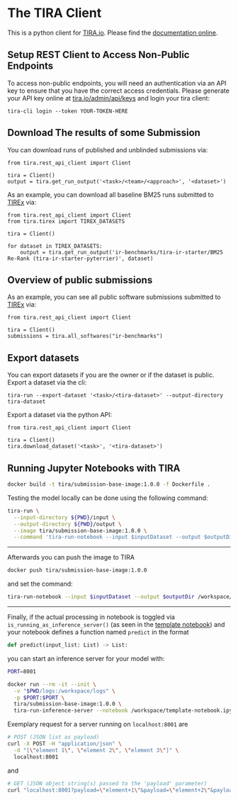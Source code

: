 # The TIRA Client

This is a python client for [TIRA.io](https://tira.io). Please find the [documentation online](https://tira-io.github.io/tira/nightly).

## Setup REST Client to Access Non-Public Endpoints

To access non-public endpoints, you will need an authentication via an API key to ensure that you have the correct access credentials.
Please generate your API key online at [tira.io/admin/api/keys](https://www.tira.io/admin/api/keys) and login your tira client:

```
tira-cli login --token YOUR-TOKEN-HERE
```

## Download The results of some Submission

You can download runs of published and unblinded submissions via:

```
from tira.rest_api_client import Client

tira = Client()
output = tira.get_run_output('<task>/<team>/<approach>', '<dataset>')
```

As an example, you can download all baseline BM25 runs submitted to [TIREx](https://www.tira.io/tirex) via:

```
from tira.rest_api_client import Client
from tira.tirex import TIREX_DATASETS

tira = Client()

for dataset in TIREX_DATASETS:
    output = tira.get_run_output('ir-benchmarks/tira-ir-starter/BM25 Re-Rank (tira-ir-starter-pyterrier)', dataset)
```

## Overview of public submissions

As an example, you can see all public software submissions submitted to [TIREx](https://www.tira.io/tirex) via:

```
from tira.rest_api_client import Client

tira = Client()
submissions = tira.all_softwares("ir-benchmarks")
```

## Export datasets

You can export datasets if you are the owner or if the dataset is public.
Export a dataset via the cli:

```
tira-run --export-dataset '<task>/<tira-dataset>' --output-directory tira-dataset
```

Export a dataset via the python API:
```
from tira.rest_api_client import Client

tira = Client()
tira.download_dataset('<task>', '<tira-dataset>')
```

## Running Jupyter Notebooks with TIRA


```bash
docker build -t tira/submission-base-image:1.0.0 -f Dockerfile .
```
Testing the model locally can be done using the following command:
```bash
tira-run \
  --input-directory ${PWD}/input \
  --output-directory ${PWD}/output \
  --image tira/submission-base-image:1.0.0 \
  --command 'tira-run-notebook --input $inputDataset --output $outputDir /workspace/template-notebook.ipynb'
```
---
Afterwards you can push the image to TIRA
```bash
docker push tira/submission-base-image:1.0.0
```
and set the command:
```bash
tira-run-notebook --input $inputDataset --output $outputDir /workspace/template-notebook.ipynb
```

---
Finally, if the actual processing in notebook is toggled via `is_running_as_inference_server()` (as seen in the
[template notebook](template-notebook.ipynb))
and your notebook defines a function named `predict` in the format
```python
def predict(input_list: List) -> List:
```
you can start an inference server for your model with:
```bash
PORT=8001

docker run --rm -it --init \
  -v "$PWD/logs:/workspace/logs" \
  -p $PORT:$PORT \
  tira/submission-base-image:1.0.0 \
  tira-run-inference-server --notebook /workspace/template-notebook.ipynb --port $PORT
```

Exemplary request for a server running on `localhost:8001` are
```bash
# POST (JSON list as payload)
curl -X POST -H "application/json" \
  -d "[\"element 1\", \"element 2\", \"element 3\"]" \
  localhost:8001
```
and
```bash
# GET (JSON object string(s) passed to the 'payload' parameter)
curl "localhost:8001?payload=\"element+1\"&payload=\"element+2\"&payload=\"element+3\""
```

